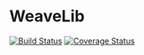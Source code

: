 # WeaveLib
[![Build Status](https://travis-ci.org/HomeWeave/WeaveLib.svg?branch=master)](https://travis-ci.org/HomeWeave/WeaveLib)
[![Coverage Status](https://coveralls.io/repos/github/HomeWeave/WeaveLib/badge.svg?branch=master)](https://coveralls.io/github/HomeWeave/WeaveLib?branch=master)
